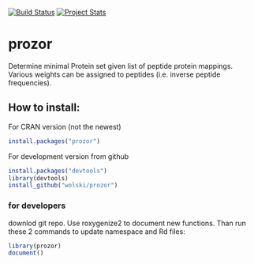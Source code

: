 [![Build Status](https://travis-ci.org/wolski/prozor.svg?branch=master)](https://travis-ci.org/wolski/prozor)
[![Project Stats](https://www.ohloh.net/p/prozor/widgets/project_thin_badge.gif)](https://www.ohloh.net/p/prozor)

# prozor
 Determine minimal Protein set given list of peptide protein mappings. Various weights can be assigned to peptides (i.e. inverse peptide frequencies).

## How to install:
For CRAN version (not the newest)

```r
install.packages("prozor")
```

For development version from github

```r
install.packages("devtools")
library(devtools)
install_github("wolski/prozor")
```

### for developers

downlod git repo. Use roxygenize2 to document new functions. Than run these 2 commands to update namespace and Rd files:

```r
library(prozor)
document()
```
